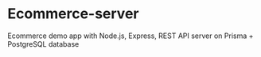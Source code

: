 # Ecommerce-server
Ecommerce demo app with Node.js, Express, REST API server on Prisma + PostgreSQL database
